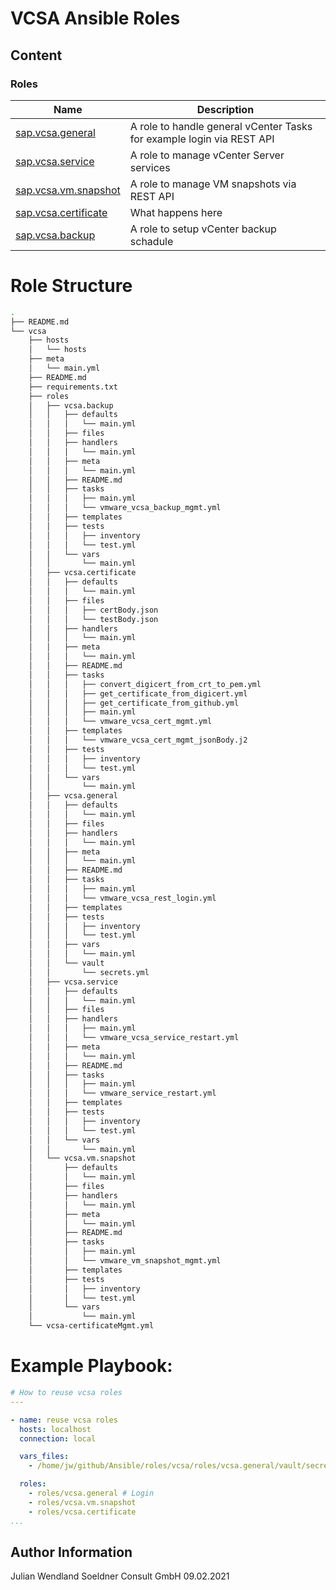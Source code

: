 # VCSA Ansible Roles


## Content
### Roles
| Name                                      | Description                                       |
|-------------------------------------------|---------------------------------------------------|
| [sap.vcsa.general](roles/example/)          | A role to handle general vCenter Tasks for example login via REST API |
| [sap.vcsa.service](roles/example/)          | A role to manage vCenter Server services    	 |
| [sap.vcsa.vm.snapshot](roles/example/)      | A role to manage VM snapshots via REST API   |
| [sap.vcsa.certificate](roles/example/)      | What happens here                 		 |
| [sap.vcsa.backup](roles/example/)           | A role to setup vCenter backup schadule           |


Role Structure
===============

```bash
.
├── README.md
└── vcsa
    ├── hosts
    │   └── hosts
    ├── meta
    │   └── main.yml
    ├── README.md
    ├── requirements.txt
    ├── roles
    │   ├── vcsa.backup
    │   │   ├── defaults
    │   │   │   └── main.yml
    │   │   ├── files
    │   │   ├── handlers
    │   │   │   └── main.yml
    │   │   ├── meta
    │   │   │   └── main.yml
    │   │   ├── README.md
    │   │   ├── tasks
    │   │   │   ├── main.yml
    │   │   │   └── vmware_vcsa_backup_mgmt.yml
    │   │   ├── templates
    │   │   ├── tests
    │   │   │   ├── inventory
    │   │   │   └── test.yml
    │   │   └── vars
    │   │       └── main.yml
    │   ├── vcsa.certificate
    │   │   ├── defaults
    │   │   │   └── main.yml
    │   │   ├── files
    │   │   │   ├── certBody.json
    │   │   │   └── testBody.json
    │   │   ├── handlers
    │   │   │   └── main.yml
    │   │   ├── meta
    │   │   │   └── main.yml
    │   │   ├── README.md
    │   │   ├── tasks
    │   │   │   ├── convert_digicert_from_crt_to_pem.yml
    │   │   │   ├── get_certificate_from_digicert.yml
    │   │   │   ├── get_certificate_from_github.yml
    │   │   │   ├── main.yml
    │   │   │   └── vmware_vcsa_cert_mgmt.yml
    │   │   ├── templates
    │   │   │   └── vmware_vcsa_cert_mgmt_jsonBody.j2
    │   │   ├── tests
    │   │   │   ├── inventory
    │   │   │   └── test.yml
    │   │   └── vars
    │   │       └── main.yml
    │   ├── vcsa.general
    │   │   ├── defaults
    │   │   │   └── main.yml
    │   │   ├── files
    │   │   ├── handlers
    │   │   │   └── main.yml
    │   │   ├── meta
    │   │   │   └── main.yml
    │   │   ├── README.md
    │   │   ├── tasks
    │   │   │   ├── main.yml
    │   │   │   └── vmware_vcsa_rest_login.yml
    │   │   ├── templates
    │   │   ├── tests
    │   │   │   ├── inventory
    │   │   │   └── test.yml
    │   │   ├── vars
    │   │   │   └── main.yml
    │   │   └── vault
    │   │       └── secrets.yml
    │   ├── vcsa.service
    │   │   ├── defaults
    │   │   │   └── main.yml
    │   │   ├── files
    │   │   ├── handlers
    │   │   │   ├── main.yml
    │   │   │   └── vmware_vcsa_service_restart.yml
    │   │   ├── meta
    │   │   │   └── main.yml
    │   │   ├── README.md
    │   │   ├── tasks
    │   │   │   ├── main.yml
    │   │   │   └── vmware_service_restart.yml
    │   │   ├── templates
    │   │   ├── tests
    │   │   │   ├── inventory
    │   │   │   └── test.yml
    │   │   └── vars
    │   │       └── main.yml
    │   └── vcsa.vm.snapshot
    │       ├── defaults
    │       │   └── main.yml
    │       ├── files
    │       ├── handlers
    │       │   └── main.yml
    │       ├── meta
    │       │   └── main.yml
    │       ├── README.md
    │       ├── tasks
    │       │   ├── main.yml
    │       │   └── vmware_vm_snapshot_mgmt.yml
    │       ├── templates
    │       ├── tests
    │       │   ├── inventory
    │       │   └── test.yml
    │       └── vars
    │           └── main.yml
    └── vcsa-certificateMgmt.yml
```


# Example Playbook:
```yaml
# How to reuse vcsa roles
---

- name: reuse vcsa roles 
  hosts: localhost
  connection: local

  vars_files:
    - /home/jw/github/Ansible/roles/vcsa/roles/vcsa.general/vault/secrets.yml

  roles:
    - roles/vcsa.general # Login 
    - roles/vcsa.vm.snapshot
    - roles/vcsa.certificate
...
```

Author Information
------------------

Julian Wendland
Soeldner Consult GmbH
09.02.2021
